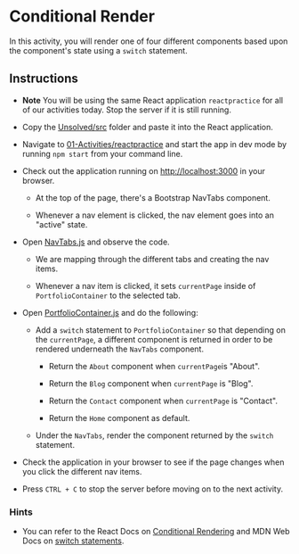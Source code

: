 # Conditional Render

In this activity, you will render one of four different components based upon the component's state using a `switch` statement.

## Instructions

* **Note** You will be using the same React application `reactpractice` for all of our activities today. Stop the server if it is still running.

* Copy the [Unsolved/src](Unsolved/src) folder and paste it into the React application. 

* Navigate to [01-Activities/reactpractice](../reactpractice) and start the app in dev mode by running `npm start` from your command line.

* Check out the application running on <http://localhost:3000> in your browser. 

  * At the top of the page, there's a Bootstrap NavTabs component. 
  
  * Whenever a nav element is clicked, the nav element goes into an "active" state. 

* Open [NavTabs.js](../reactpractice/src/components/NavTabs.js) and observe the code.
  
  * We are mapping through the different tabs and creating the nav items.
  
  * Whenever a nav item is clicked, it sets `currentPage` inside of `PortfolioContainer` to the selected tab.

* Open [PortfolioContainer.js](../reactpractice/src/components/PortfolioContainer.js) and do the following:

  * Add a `switch` statement to `PortfolioContainer` so that depending on the `currentPage`, a different component is returned in order to be rendered underneath the `NavTabs` component.

    * Return the `About` component when `currentPage`is "About".
  
    * Return the `Blog` component when `currentPage` is "Blog".

    * Return the `Contact` component when `currentPage` is "Contact".

    * Return the `Home` component as default.

  * Under the `NavTabs`, render the component returned by the `switch` statement.

* Check the application in your browser to see if the page changes when you click the different nav items.

* Press `CTRL + C` to stop the server before moving on to the next activity.

### Hints

* You can refer to the React Docs on [Conditional Rendering](https://facebook.github.io/react/docs/conditional-rendering.html) and MDN Web Docs on [switch statements](https://developer.mozilla.org/en-US/docs/Web/JavaScript/Reference/Statements/switch).
